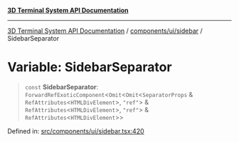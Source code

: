 [**3D Terminal System API Documentation**](../../../../README.md)

***

[3D Terminal System API Documentation](../../../../README.md) / [components/ui/sidebar](../README.md) / SidebarSeparator

# Variable: SidebarSeparator

> `const` **SidebarSeparator**: `ForwardRefExoticComponent`\<`Omit`\<`Omit`\<`SeparatorProps` & `RefAttributes`\<`HTMLDivElement`\>, `"ref"`\> & `RefAttributes`\<`HTMLDivElement`\>, `"ref"`\> & `RefAttributes`\<`HTMLDivElement`\>\>

Defined in: [src/components/ui/sidebar.tsx:420](https://github.com/Dicommunitas/ThreeJS_Terminal_3D2/blob/52232744018ed621d550262a267cac5a8cb3ae25/src/components/ui/sidebar.tsx#L420)
